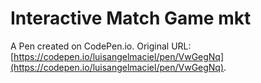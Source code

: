 # Interactive Match Game mkt 

A Pen created on CodePen.io. Original URL: [https://codepen.io/luisangelmaciel/pen/VwGegNq](https://codepen.io/luisangelmaciel/pen/VwGegNq).

